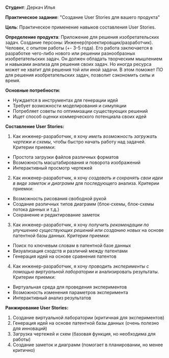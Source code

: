 **Студент**: Деркач Илья

**Практическое задание**: "Создание User Stories для вашего продукта"

**Цель**: Практическое применение навыков составления User Stories.

**Определение продукта**: Приложение для решения изобретательских задач.
Создание персоны: Инженер(проектировщик/разработчик). Человек, с опытом работы (+- 3-5 года). Его работа заключается в разработке чего-либо нового или решении разнообразных изобретательских задач.  Он должен обладать творческим мышлением и навыками анализа для решения своих задач. Но иногда ресурса может не хватит для решения той или иной задачи. В этом поможет ПО для решения изобретательских задач, позволит сэкономить силы и время.

**Основные потребности:**
- Нуждается в инструментах для генерации идей
- Требует возможности моделирования и симуляции
- Потребляет советы по оптимизации существующих решений
- Ищет способ оценки коммерческого потенциала своих идей
  
**Составление User Stories:**

1.	Как инженер-разработчик, я хочу _иметь возможность загружать чертежи и схемы_, чтобы быстро начать работу над задачей.
Критерии приемки:
- Простота загрузки файлов различных форматов
- Возможность масштабирования и поворота изображений
- Интерактивный просмотр чертежей

2.	Как инженер-разработчик, я хочу _создавать и сохранять свои идеи в виде заметок и диаграмм_ для последующего анализа.
Критерии приемки:
- Возможность рисования свободной рукой
- Создание различных типов диаграмм (блок-схемы, блок-схемы потока данных и т.д.)
- Сохранение и редактирование заметок

3.	Как инженер-разработчик, я хочу _получить рекомендации по улучшению существующих решений или созданию новых_ на основе патентной базы данных.
Критерии приемки:
- Поиск по ключевым словам в патентной базе данных
- Визуализация сходств и различий между патентами
- Генерация идей на основе сравнения патентов

4.	Как инженер-разработчик, я хочу _проводить эксперименты с помощью виртуальной лаборатории_ и анализировать результаты.
Критерии приемки:
- Виртуальная среда для проведения экспериментов
- Возможность изменения параметров эксперимента
- Интерактивный анализ результатов

**Ранжирование User Stories:**
1.	Создание виртуальной лаборатории (критичная для экспериментов)
2.	Генерация идей на основе патентной базы данных (очень полезно для инноваций)
3.	Загрузка чертежей и схем (базовая функция, но необходима для работы)
4.	Создание заметок и диаграмм (помогает в планировании, но менее критично)

